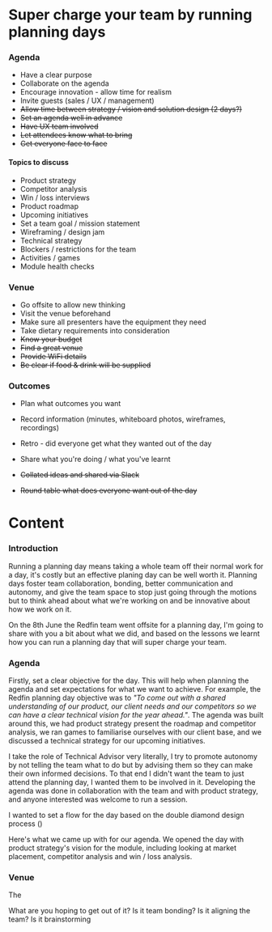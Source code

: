 # Super charge your team by running planning days

### Agenda

* Have a clear purpose
* Collaborate on the agenda
* Encourage innovation - allow time for realism
* Invite guests (sales / UX / management)
* ~~Allow time between strategy / vision and solution design (2 days?)~~
* ~~Set an agenda well in advance~~
* ~~Have UX team involved~~
* ~~Let attendees know what to bring~~
* ~~Get everyone face to face~~

#### Topics to discuss

* Product strategy
* Competitor analysis
* Win / loss interviews
* Product roadmap
* Upcoming initiatives
* Set a team goal / mission statement
* Wireframing / design jam
* Technical strategy
* Blockers / restrictions for the team
* Activities / games
* Module health checks

### Venue

* Go offsite to allow new thinking
* Visit the venue beforehand
* Make sure all presenters have the equipment they need
* Take dietary requirements into consideration
* ~~Know your budget~~
* ~~Find a great venue~~
* ~~Provide WiFi details~~
* ~~Be clear if food & drink will be supplied~~

### Outcomes

* Plan what outcomes you want
* Record information (minutes, whiteboard photos, wireframes, recordings)
* Retro - did everyone get what they wanted out of the day


* Share what you're doing / what you've learnt
* ~~Collated ideas and shared via Slack~~
* ~~Round table what does everyone want out of the day~~




# Content

### Introduction

Running a planning day means taking a whole team off their normal work for a day, it's costly but an effective planing day can be well worth it. Planning days foster team collaboration, bonding, better communication and autonomy, and give the team space to stop just going through the motions but to think ahead about what we're working on and be innovative about how we work on it.

On the 8th June the Redfin team went offsite for a planning day, I'm going to share with you a bit about what we did, and based on the lessons we learnt how you can run a planning day that will super charge your team.

### Agenda

Firstly, set a clear objective for the day. This will help when planning the agenda and set expectations for what we want to achieve. For example, the Redfin planning day objective was to *"To come out with a shared understanding of our product, our client needs and our competitors so we can have a clear technical vision for the year ahead."*. The agenda was built around this, we had product strategy present the roadmap and competitor analysis, we ran games to familiarise ourselves with our client base, and we discussed a technical strategy for our upcoming initiatives.

I take the role of Technical Advisor very literally, I try to promote autonomy by not telling the team what to do but by advising them so they can make their own informed decisions. To that end I didn't want the team to just attend the planning day, I wanted them to be involved in it. Developing the agenda was done in collaboration with the team and with product strategy, and anyone interested was welcome to run a session. 

I wanted to set a flow for the day based on the double diamond design process ()

Here's what we came up with for our agenda. We opened the day with product strategy's vision for the module, including looking at market placement, competitor analysis and win / loss analysis. 

### Venue

The 

What are you hoping to get out of it? Is it team bonding? Is it aligning the team? Is it brainstorming